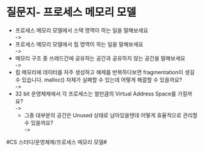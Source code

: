 # 질문지- 프로세스 메모리 모델

* 프로세스 메모리 모델에서 스택 영역이 하는 일을 말해보세요  
-> 
* 프로세스 메모리 모델에서 힙 영역이 하는 일을 말해보세요  
-> 
* 메모리 구조 중 쓰레드간에 공유하는 공간과 공유하지 않는 공간을 말해보세요  
-> 
* 힙 메모리에 데이터를 자주 생성하고 해제를 반복하다보면 fragmentation이 생길 수 있습니다. malloc() 자체가 실패할 수 있는데 어떻게 해결할 수 있을까요?  
-> 
* 32 bit 운영체제에서 각 프로세스는 얼만큼의 Virtual Address Space를 가질까요?  
-> 
	* 그중 대부분의 공간은 Unused 상태로 남아있을텐데 어떻게 효율적으로 관리할 수 있을까요?  
	-> 



#CS 스터디/운영체제/프로세스 메모리 모델#